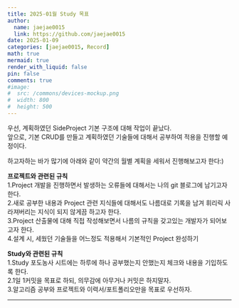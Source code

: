 ```yaml
---
title: 2025-01월 Study 목표   
author:
  name: jaejae0015
  link: https://github.com/jaejae0015
date: 2025-01-09
categories: [jaejae0015, Record]
math: true
mermaid: true
render_with_liquid: false
pin: false
comments: true
#image:
#  src: /commons/devices-mockup.png
#  width: 800
#  height: 500
---
```


우선, 계획하였던 SideProject 기본 구조에 대해 작업이 끝났다.   
앞으로, 기본 CRUD를 만들고 계획하였던 기술들에 대해서 공부하여 적용을 진행할 예정이다.   
    
하고자하는 바가 많기에 아래와 같이 약간의 월별 계획을 세워서 진행해보고자 한다:)   

<strong>프로젝트와 관련된 규칙</strong>   
1.Project 개발을 진행하면서 발생하는 오류들에 대해서는 나의 git 블로그에 남기고자 한다.   
2.새로 공부한 내용과 Project 관련 지식들에 대해서도 나름대로 기록을 남겨 휘리릭 사라져버리는 지식이 되지 않게끔 하고자 한다.   
3.Project 산출물에 대해 직접 작성해보면서 나름의 규칙을 갖고있는 개발자가 되어보고자 한다.   
4.설계 시, 세웠던 기술들을 어느정도 적용해서 기본적인 Project 완성하기   


<strong>Study와 관련된 규칙</strong>   
1.Study 포도농사 시트에는 하루에 하나 공부했는지 안했는지 체크와 내용을 기입하도록 한다.   
2.1일 1커밋을 목표로 하되, 의무감에 아무거나 커밋은 하지말자.   
3.알고리즘 공부와 프로젝트와 이력서/포트폴리오만을 목표로 우선하자.   
   

---